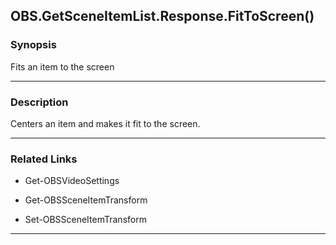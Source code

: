 OBS.GetSceneItemList.Response.FitToScreen()
-------------------------------------------




### Synopsis
Fits an item to the screen



---


### Description

Centers an item and makes it fit to the screen.



---


### Related Links
* Get-OBSVideoSettings



* Get-OBSSceneItemTransform



* Set-OBSSceneItemTransform





---
